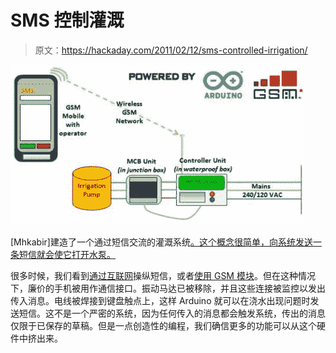 # SMS 控制灌溉

> 原文：<https://hackaday.com/2011/02/12/sms-controlled-irrigation/>

![](img/d7909367cc49d68d1a4d346f48a2e901.png "sms-controlled-irrigation")

[Mhkabir]建造了一个通过短信交流的灌溉系统[。这个概念很简单，向系统发送一条短信就会使它打开水泵。](http://www.instructables.com/id/SMS-controlled-Wireless-Irrigation-System)

很多时候，我们看到[通过互联网](http://hackaday.com/2011/01/24/keyless-entry-via-sms/)操纵短信，或者[使用 GSM 模块](http://hackaday.com/2009/11/28/gsm-enabled-security-door/)。但在这种情况下，廉价的手机被用作通信接口。振动马达已被移除，并且这些连接被监控以发出传入消息。电线被焊接到键盘触点上，这样 Arduino 就可以在浇水出现问题时发送短信。这不是一个严密的系统，因为任何传入的消息都会触发系统，传出的消息仅限于已保存的草稿。但是一点创造性的编程，我们确信更多的功能可以从这个硬件中挤出来。